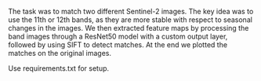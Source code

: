 The task was to match two different Sentinel-2 images.
The key idea was to use the 11th or 12th bands, as they are more stable with respect to seasonal changes in the images. We then extracted feature maps by processing the band images through a ResNet50 model with a custom output layer, followed by using SIFT to detect matches. At the end we plotted the matches on the original images.

Use requirements.txt for setup.
